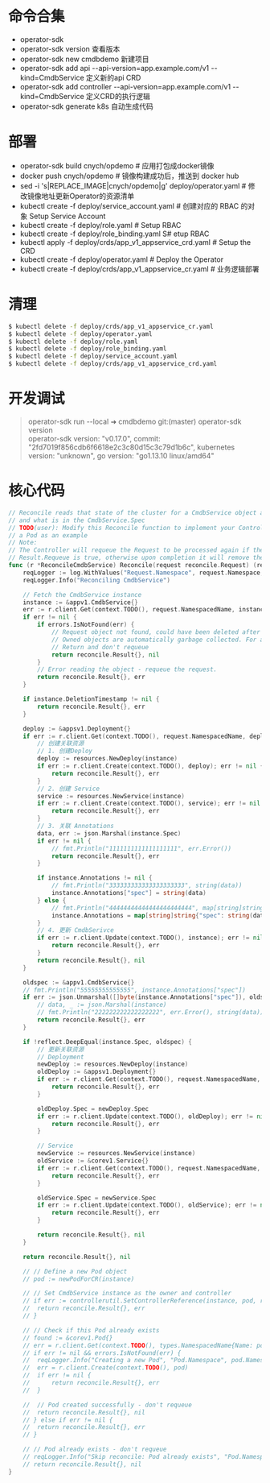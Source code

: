 # 命令合集

* operator-sdk 
* operator-sdk version 查看版本
* operator-sdk new cmdbdemo 新建项目
* operator-sdk add api --api-version=app.example.com/v1 --kind=CmdbService 定义新的api CRD
* operator-sdk add controller --api-version=app.example.com/v1 --kind=CmdbService 定义CRD的执行逻辑
* operator-sdk generate k8s 自动生成代码

# 部署

* operator-sdk build cnych/opdemo # 应用打包成docker镜像
* docker push cnych/opdemo # 镜像构建成功后，推送到 docker hub
* sed -i 's|REPLACE_IMAGE|cnych/opdemo|g' deploy/operator.yaml # 修改镜像地址更新Operator的资源清单
* kubectl create -f deploy/service_account.yaml # 创建对应的 RBAC 的对象 Setup Service Account
* kubectl create -f deploy/role.yaml # Setup RBAC
* kubectl create -f deploy/role_binding.yaml S# etup RBAC
* kubectl apply -f deploy/crds/app_v1_appservice_crd.yaml # Setup the CRD
* kubectl create -f deploy/operator.yaml # Deploy the Operator
* kubectl create -f deploy/crds/app_v1_appservice_cr.yaml # 业务逻辑部署

# 清理

```sh
$ kubectl delete -f deploy/crds/app_v1_appservice_cr.yaml
$ kubectl delete -f deploy/operator.yaml
$ kubectl delete -f deploy/role.yaml
$ kubectl delete -f deploy/role_binding.yaml
$ kubectl delete -f deploy/service_account.yaml
$ kubectl delete -f deploy/crds/app_v1_appservice_crd.yaml
```

# 开发调试

> operator-sdk run --local
➜  cmdbdemo git:(master) operator-sdk version    
operator-sdk version: "v0.17.0", commit: "2fd7019f856cdb6f6618e2c3c80d15c3c79d1b6c", kubernetes version: "unknown", go version: "go1.13.10 linux/amd64"

# 核心代码

```go
// Reconcile reads that state of the cluster for a CmdbService object and makes changes based on the state read
// and what is in the CmdbService.Spec
// TODO(user): Modify this Reconcile function to implement your Controller logic.  This example creates
// a Pod as an example
// Note:
// The Controller will requeue the Request to be processed again if the returned error is non-nil or
// Result.Requeue is true, otherwise upon completion it will remove the work from the queue.
func (r *ReconcileCmdbService) Reconcile(request reconcile.Request) (reconcile.Result, error) {
	reqLogger := log.WithValues("Request.Namespace", request.Namespace, "Request.Name", request.Name)
	reqLogger.Info("Reconciling CmdbService")

	// Fetch the CmdbService instance
	instance := &appv1.CmdbService{}
	err := r.client.Get(context.TODO(), request.NamespacedName, instance)
	if err != nil {
		if errors.IsNotFound(err) {
			// Request object not found, could have been deleted after reconcile request.
			// Owned objects are automatically garbage collected. For additional cleanup logic use finalizers.
			// Return and don't requeue
			return reconcile.Result{}, nil
		}
		// Error reading the object - requeue the request.
		return reconcile.Result{}, err
	}

	if instance.DeletionTimestamp != nil {
		return reconcile.Result{}, err
	}

	deploy := &appsv1.Deployment{}
	if err := r.client.Get(context.TODO(), request.NamespacedName, deploy); err != nil && errors.IsNotFound(err) {
		// 创建关联资源
		// 1. 创建Deploy
		deploy := resources.NewDeploy(instance)
		if err := r.client.Create(context.TODO(), deploy); err != nil {
			return reconcile.Result{}, err
		}
		// 2. 创建 Service
		service := resources.NewService(instance)
		if err := r.client.Create(context.TODO(), service); err != nil {
			return reconcile.Result{}, err
		}
		// 3. 关联 Annotations
		data, err := json.Marshal(instance.Spec)
		if err != nil {
			// fmt.Println("1111111111111111111", err.Error())
			return reconcile.Result{}, err
		}

		if instance.Annotations != nil {
			// fmt.Println("333333333333333333333", string(data))
			instance.Annotations["spec"] = string(data)
		} else {
			// fmt.Println("44444444444444444444444", map[string]string{"spec": string(data)})
			instance.Annotations = map[string]string{"spec": string(data)}
		}
		// 4. 更新 CmdbSerivce
		if err := r.client.Update(context.TODO(), instance); err != nil {
			return reconcile.Result{}, err
		}
		return reconcile.Result{}, nil
	}

	oldspec := &appv1.CmdbService{}
	// fmt.Println("55555555555555", instance.Annotations["spec"])
	if err := json.Unmarshal([]byte(instance.Annotations["spec"]), oldspec); err != nil {
		// data, _ := json.Marshal(instance)
		// fmt.Println("222222222222222222", err.Error(), string(data))
		return reconcile.Result{}, err
	}

	if !reflect.DeepEqual(instance.Spec, oldspec) {
		// 更新关联资源
		// Deployment
		newDeploy := resources.NewDeploy(instance)
		oldDeploy := &appsv1.Deployment{}
		if err := r.client.Get(context.TODO(), request.NamespacedName, oldDeploy); err != nil {
			return reconcile.Result{}, err
		}

		oldDeploy.Spec = newDeploy.Spec
		if err := r.client.Update(context.TODO(), oldDeploy); err != nil {
			return reconcile.Result{}, err
		}

		// Service
		newService := resources.NewService(instance)
		oldService := &corev1.Service{}
		if err := r.client.Get(context.TODO(), request.NamespacedName, oldService); err != nil {
			return reconcile.Result{}, err
		}

		oldService.Spec = newService.Spec
		if err := r.client.Update(context.TODO(), oldService); err != nil {
			return reconcile.Result{}, err
		}

		return reconcile.Result{}, nil
	}

	return reconcile.Result{}, nil

	// // Define a new Pod object
	// pod := newPodForCR(instance)

	// // Set CmdbService instance as the owner and controller
	// if err := controllerutil.SetControllerReference(instance, pod, r.scheme); err != nil {
	// 	return reconcile.Result{}, err
	// }

	// // Check if this Pod already exists
	// found := &corev1.Pod{}
	// err = r.client.Get(context.TODO(), types.NamespacedName{Name: pod.Name, Namespace: pod.Namespace}, found)
	// if err != nil && errors.IsNotFound(err) {
	// 	reqLogger.Info("Creating a new Pod", "Pod.Namespace", pod.Namespace, "Pod.Name", pod.Name)
	// 	err = r.client.Create(context.TODO(), pod)
	// 	if err != nil {
	// 		return reconcile.Result{}, err
	// 	}

	// 	// Pod created successfully - don't requeue
	// 	return reconcile.Result{}, nil
	// } else if err != nil {
	// 	return reconcile.Result{}, err
	// }

	// // Pod already exists - don't requeue
	// reqLogger.Info("Skip reconcile: Pod already exists", "Pod.Namespace", found.Namespace, "Pod.Name", found.Name)
	// return reconcile.Result{}, nil
}
```